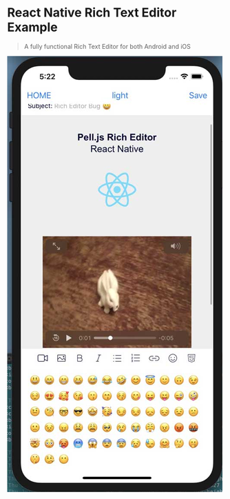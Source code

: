 # React Native Rich Text Editor Example

> A fully functional Rich Text Editor for both Android and iOS

![](../readme/example.jpg)